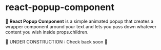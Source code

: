 # react-popup-component
  
:black_square_button: **React Popup Component** is a simple animated popup that creates a wrapper component around your text and lets you pass down whatever content you wish inside props.children.

:construction: UNDER CONSTRUCTION : Check back soon :construction:
